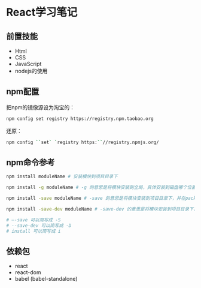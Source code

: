 # React学习笔记

## 前置技能

- Html
- CSS
- JavaScript
- nodejs的使用

## npm配置

把npm的镜像源设为淘宝的：

```bash
npm config set registry https://registry.npm.taobao.org
```

还原：

```bash
npm config ``set` `registry https:``//registry.npmjs.org/
```



## npm命令参考

```bash
npm install moduleName # 安装模块到项目目录下 

npm install -g moduleName # -g 的意思是将模块安装到全局，具体安装到磁盘哪个位置，要看 npm config prefix 的位置。

npm install -save moduleName # -save 的意思是将模块安装到项目目录下，并在package文件的dependencies节点写入依赖。

npm install -save-dev moduleName # -save-dev 的意思是将模块安装到项目目录下，并在package文件的devDependencies节点写入依赖。

# —-save 可以简写成 -S
# --save-dev 可以简写成 -D
# install 可以简写成 i
```

## 依赖包

- react
- react-dom
- babel  (babel-standalone)